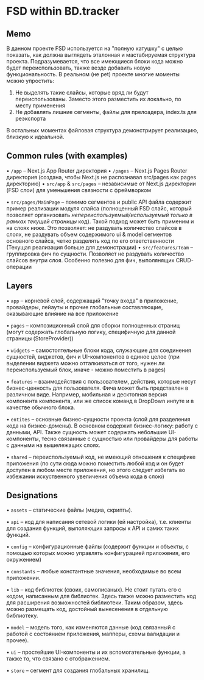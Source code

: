 # FSD within BD.tracker

## Memo

В данном проекте FSD используется на "полную катушку" с целью показать, как должна выглядеть эталонная и мастабируемая структура проекта. Подразумевается, что все имеющиеся блоки кода можно будет переиспользовать, также везде добавить новую функциональность. В реальном (не pet) проекте многие моменты можно упростить:

1. Не выделять такие слайсы, которые вряд ли будут переиспользованы. Заместо этого разместить их локально, по месту применения
2. Не добавлять лишние сегменты, файлы для прелоадера, index.ts для реэкспорта

В остальных моментах файловая структура демонстрирует реализацию, близкую к идеальной.

## Common rules (with examples)

• `/app` – Next.js App Router директория
• `/pages` – Next.js Pages Router директория (создана, чтобы Next.js не распознавал src/pages как pages директорию)
• `src/app` & `src/pages` – независимые от Next.js директории (FSD слои) для уменьшения связности с фреймворком

• `src/pages/MainPage` – помимо сегментов и public API файла содержит пример реализации модуля слайса (полноценный FSD слайс, который позволяет организовать <i>непереиспользуемый/используемый только в рамках текущей страницы</i> код). Такой подход может быть применим и на слоях ниже. Это позволяет: не раздувать количество слайсов в слоях, не раздувать объем содержимого ui & model сегментов основного слайса, четко разделять код по его ответственности (Текущая реализация больше для демонстрации)
• `src/features/Team` – группировка фич по сущности. Позволяет не раздувать количество слайсов внутри слоя. Особенно полезно для фич, выполянящих CRUD-операции

## Layers

• `app` – корневой слой, содержащий "точку входа" в приложение, провайдеры, лейауты и прочие глобальные составляющие, оказывающие влияние на все приложение

• `pages` – композиционный слой для сборки полноценных страниц (могут содержать глобальную логику, специфичную для данной страницы (StoreProvider))

• `widgets` – самостоятельные блоки кода, служающие для соединения сущностей, виджетов, фич и UI-компонентов в единое целое (при выделении виджета можно отталкиваться от того, нужен ли переиспользуемый блок, иначе - можно поместить в pages)

• `features` – взаимодействия с пользователем, действия, которые несут бизнес-ценность для пользователя. Фича может быть представлен в различном виде. Например, мобильная и десктопная версия компонента компонента, или же список команд в DropDown инпуте и в качестве обычного блока.

• `entites` – основные бизнес-сущности проекта (слой для разделения кода на бизнес-домены). В основном содержит бизнес-логику: работу с данными, API. Также сущность может содержать небольшие UI-компоненты, тесно связанные с сущностью или провайдеры для работы с данными на вышележащих слоях.

• `shared` – переиспользуемый код, не имеющий отношения к специфике приложения (по сути сюда можно поместить любой код и он будет доступен в любом месте приложения, но этого следует избегать во избежании искуственного увеличения объема кода в слою)

## Designations

• `assets` – статические файлы (медиа, скрипты).

• `api` – код для написания сетевой логики (ей настройка), т.е. клиенты для создания функций, выполяющих запросы к API и самих таких функций.

• `config` – конфигурационные файлы (содержит функции и объекты, с помощью которых можно управлять конфигурацией приложения, его окружением)

• `constants` – любые константные значения, необходимые во всем приложении.

• `lib` – код библиотек (своих, самописаных). Не стоит путать его с кодом, написанным для библиотек. Здесь также можно разместить код для расширения возможностей библиотеки. Таким образом, здесь можно размещать код, достойный вынесенения в отдельную библиотеку.

• `model` – модель того, как изменяются данные (код связанный с работой с состоянием приложения, мапперы, схемы валидации и прочее).

• `ui` – простейшие UI-компоненты и их вспомогательные функции, а также то, что связано с отображением.

• `store` – сегмент для создания глобальных хранилищ.
